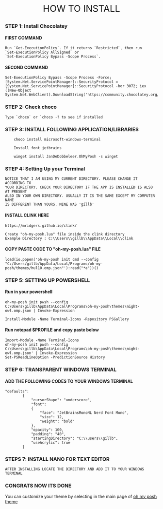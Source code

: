 <p align="center" style="font-size:30px">HOW TO INSTALL</p>


### STEP 1:  Install Chocolatey

#### FIRST COMMAND

```
​Run `Get-ExecutionPolicy`. If it returns `Restricted`, then run 
`Set-ExecutionPolicy AllSigned` or
`Set-ExecutionPolicy Bypass -Scope Process`.

```

#### SECOND COMMAND
```
Set-ExecutionPolicy Bypass -Scope Process -Force; [System.Net.ServicePointManager]::SecurityProtocol = [System.Net.ServicePointManager]::SecurityProtocol -bor 3072; iex ((New-Object System.Net.WebClient).DownloadString('https://community.chocolatey.org/install.ps1'))
```


### STEP 2: Check choco
```
Type `choco` or `choco -? to see if installed
```


### STEP 3: INSTALL FOLLOWING APPLICATION/LIBRARIES


```
    choco install microsoft-windows-terminal

```
```
    Install font jetbrains
```
```
    winget install JanDeDobbeleer.OhMyPosh -s winget
```

### STEP 4: Setting Up your Terminal

```
NOTICE THAT I AM USING MY CURRENT DIRECTORY. PLEASE CHANGE IT ACCORDING TO
YOUR DIRECTORY. CHECK YOUR DIRECTORY IF THE APP IS INSTALLED IS ALSO AT PRESENT 
ALSO IN YOUR OWN DIRECTORY. USUALLY IT IS THE SAME EXCEPT MY COMPUTER NAME 
IS DIFFERENT THAN YOURS. MINE WAS 'gillb'
```

#### INSTALL CLINK HERE
```
https://mridgers.github.io/clink/
```
```
Create "oh-my-posh.lua" file inside the clink directory​
Example Directory : C:\\Users\\gillb\\AppData\\Local\\clink​

```
#### COPY PASTE CODE TO "oh-my-posh.lua" FILE

```
load(io.popen('oh-my-posh init cmd --config "C:/Users/gillb/AppData/Local/Programs/oh-my-posh/themes/hul10.omp.json"'):read("*a"))()
```

### STEP 5: SETTING UP POWERSHELL

#### Run in your powershell
```
oh-my-posh init pwsh --config C:\Users\gillb\AppData\Local\Programs\oh-my-posh\themes\night-owl.omp.json | Invoke-Expression
```
```
Install-Module -Name Terminal-Icons -Repository PSGallery
```


#### Run notepad $PROFILE and copy paste below
```
Import-Module -Name Terminal-Icons
oh-my-posh init pwsh --config C:\Users\gillb\AppData\Local\Programs\oh-my-posh\themes\night-owl.omp.json' | Invoke-Expression
Set-PSReadLineOption -PredictionSource History	
```	
### STEP 6: TRANSPARENT WINDOWS TERMINAL
#### ADD THE FOLLOWING CODES TO YOUR WINDOWS TERMINAL
```
"defaults": 
        {
            "cursorShape": "underscore",
            "font": 
            {
                "face": "JetBrainsMonoNL Nerd Font Mono",
                "size": 12,
                "weight": "bold"
            },
            "opacity": 100,
            "padding": "40",
            "startingDirectory": "C:\\users\\gillb",
            "useAcrylic": true
        }
```
### STEPS 7: INSTALL NANO FOR TEXT EDITOR
```
AFTER INSTALLING LOCATE THE DIRECTORY AND ADD IT TO YOUR WINDOWS TERMINAL
```

### CONGRATS NOW ITS DONE
You can customize your theme by selecting in the main page of 
[oh my posh theme](https://ohmyposh.dev/docs/themes)

